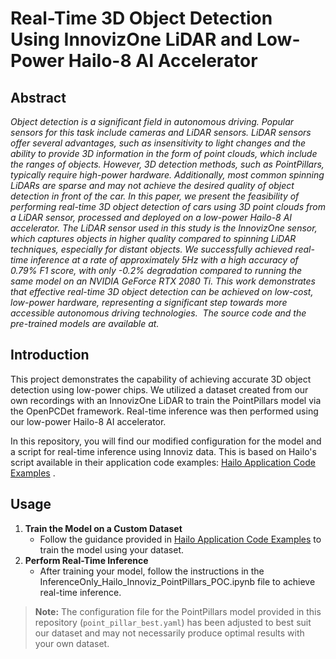 # Real-Time 3D Object Detection Using InnovizOne LiDAR and Low-Power Hailo-8 AI Accelerator

## Abstract

*Object detection is a significant field in autonomous driving. Popular sensors for this task include cameras and LiDAR sensors. LiDAR sensors offer several advantages, such as insensitivity to light changes and the ability to provide 3D information in the form of point clouds, which include the ranges of objects. However, 3D detection methods, such as PointPillars, typically require high-power hardware. Additionally, most common spinning LiDARs are sparse and may not achieve the desired quality of object detection in front of the car. In this paper, we present the feasibility of performing real-time 3D object detection of cars using 3D point clouds from a LiDAR sensor, processed and deployed on a low-power Hailo-8 AI accelerator. The LiDAR sensor used in this study is the InnovizOne sensor, which captures objects in higher quality compared to spinning LiDAR techniques, especially for distant objects. We successfully achieved real-time inference at a rate of approximately 5Hz with a high accuracy of 0.79% F1 score, with only -0.2% degradation compared to running the same model on an NVIDIA GeForce RTX 2080 Ti. This work demonstrates that effective real-time 3D object detection can be achieved on low-cost, low-power hardware, representing a significant step towards more accessible autonomous driving technologies.  The source code and the pre-trained models are available at.*

## Introduction
This project demonstrates the capability of achieving accurate 3D object detection using low-power chips. We utilized a dataset created from our own recordings with an InnovizOne LiDAR to train the PointPillars model via the OpenPCDet framework. Real-time inference was then performed using our low-power Hailo-8 AI accelerator.

In this repository, you will find our modified configuration for the model and a script for real-time inference using Innoviz data. This is based on Hailo's script available in their application code examples: [Hailo Application Code Examples](https://github.com/hailo-ai/Hailo-Application-Code-Examples/tree/main)
.

## Usage
1. **Train the Model on a Custom Dataset**
    - Follow the guidance provided in [Hailo Application Code Examples](https://github.com/hailo-ai/Hailo-Application-Code-Examples/tree/main) to train the model using your dataset.
2. **Perform Real-Time Inference**
    - After training your model, follow the instructions in the InferenceOnly_Hailo_Innoviz_PointPillars_POC.ipynb file to achieve real-time inference.

> **Note:** The configuration file for the PointPillars model provided in this repository (``point_pillar_best.yaml``) has been adjusted to best suit our dataset and may not necessarily produce optimal results with your own dataset.